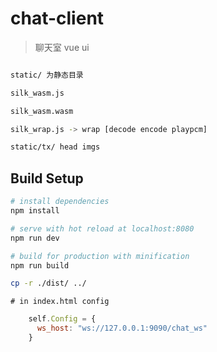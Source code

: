 # chat-client

> 聊天室 vue ui



```bash

static/ 为静态目录

silk_wasm.js 

silk_wasm.wasm 

silk_wrap.js -> wrap [decode encode playpcm]

static/tx/ head imgs

```

## Build Setup

``` bash
# install dependencies
npm install

# serve with hot reload at localhost:8080
npm run dev

# build for production with minification
npm run build

cp -r ./dist/ ../
```



`# in index.html config`
```javascript
    self.Config = {
      ws_host: "ws://127.0.0.1:9090/chat_ws"
    }
```


